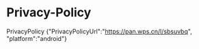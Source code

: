 # Privacy-Policy
PrivacyPolicy {"PrivacyPolicyUrl":"https://pan.wps.cn/l/sbsuvbq", "platform":"android"}
